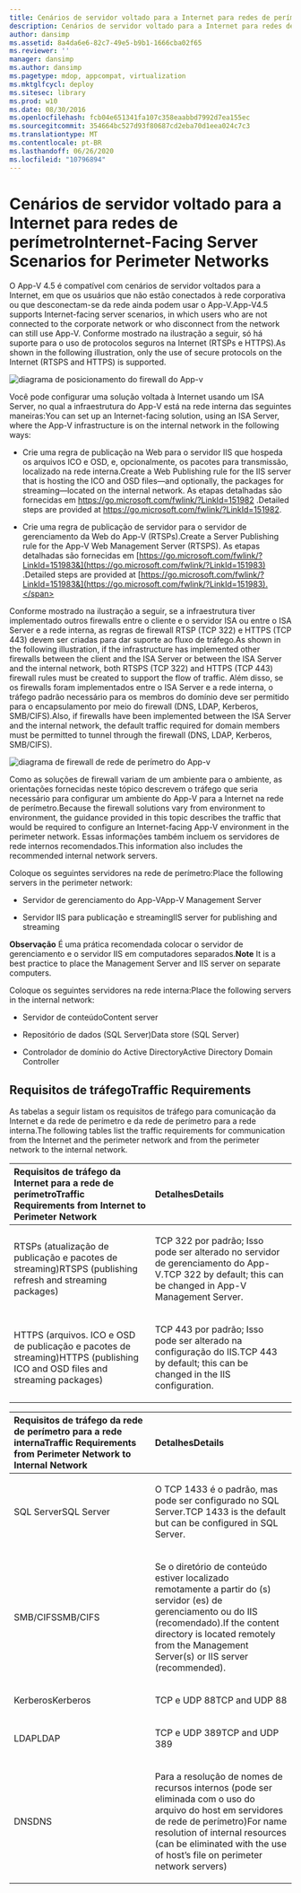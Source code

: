 ```yaml
---
title: Cenários de servidor voltado para a Internet para redes de perímetro
description: Cenários de servidor voltado para a Internet para redes de perímetro
author: dansimp
ms.assetid: 8a4da6e6-82c7-49e5-b9b1-1666cba02f65
ms.reviewer: ''
manager: dansimp
ms.author: dansimp
ms.pagetype: mdop, appcompat, virtualization
ms.mktglfcycl: deploy
ms.sitesec: library
ms.prod: w10
ms.date: 08/30/2016
ms.openlocfilehash: fcb04e651341fa107c358eaabbd7992d7ea155ec
ms.sourcegitcommit: 354664bc527d93f80687cd2eba70d1eea024c7c3
ms.translationtype: MT
ms.contentlocale: pt-BR
ms.lasthandoff: 06/26/2020
ms.locfileid: "10796894"
---
```

# <span data-ttu-id="e3868-103">Cenários de servidor voltado para a Internet para redes de perímetro</span><span class="sxs-lookup"><span data-stu-id="e3868-103">Internet-Facing Server Scenarios for Perimeter Networks</span></span>


<span data-ttu-id="e3868-104">O App-V 4.5 é compatível com cenários de servidor voltados para a Internet, em que os usuários que não estão conectados à rede corporativa ou que desconectam-se da rede ainda podem usar o App-V.</span><span class="sxs-lookup"><span data-stu-id="e3868-104">App-V4.5 supports Internet-facing server scenarios, in which users who are not connected to the corporate network or who disconnect from the network can still use App-V.</span></span> <span data-ttu-id="e3868-105">Conforme mostrado na ilustração a seguir, só há suporte para o uso de protocolos seguros na Internet (RTSPs e HTTPS).</span><span class="sxs-lookup"><span data-stu-id="e3868-105">As shown in the following illustration, only the use of secure protocols on the Internet (RTSPS and HTTPS) is supported.</span></span>

![diagrama de posicionamento do firewall do App-v](images/appvfirewalls.gif)

<span data-ttu-id="e3868-107">Você pode configurar uma solução voltada à Internet usando um ISA Server, no qual a infraestrutura do App-V está na rede interna das seguintes maneiras:</span><span class="sxs-lookup"><span data-stu-id="e3868-107">You can set up an Internet-facing solution, using an ISA Server, where the App-V infrastructure is on the internal network in the following ways:</span></span>

-   <span data-ttu-id="e3868-108">Crie uma regra de publicação na Web para o servidor IIS que hospeda os arquivos ICO e OSD, e, opcionalmente, os pacotes para transmissão, localizado na rede interna.</span><span class="sxs-lookup"><span data-stu-id="e3868-108">Create a Web Publishing rule for the IIS server that is hosting the ICO and OSD files—and optionally, the packages for streaming—located on the internal network.</span></span> <span data-ttu-id="e3868-109">As etapas detalhadas são fornecidas em <https://go.microsoft.com/fwlink/?LinkId=151982> .</span><span class="sxs-lookup"><span data-stu-id="e3868-109">Detailed steps are provided at <https://go.microsoft.com/fwlink/?LinkId=151982>.</span></span>

-   <span data-ttu-id="e3868-110">Crie uma regra de publicação de servidor para o servidor de gerenciamento da Web do App-V (RTSPs).</span><span class="sxs-lookup"><span data-stu-id="e3868-110">Create a Server Publishing rule for the App-V Web Management Server (RTSPS).</span></span> <span data-ttu-id="e3868-111">As etapas detalhadas são fornecidas em [https://go.microsoft.com/fwlink/?LinkId=151983&](https://go.microsoft.com/fwlink/?LinkId=151983) .</span><span class="sxs-lookup"><span data-stu-id="e3868-111">Detailed steps are provided at [https://go.microsoft.com/fwlink/?LinkId=151983&](https://go.microsoft.com/fwlink/?LinkId=151983).</span></span>

<span data-ttu-id="e3868-112">Conforme mostrado na ilustração a seguir, se a infraestrutura tiver implementado outros firewalls entre o cliente e o servidor ISA ou entre o ISA Server e a rede interna, as regras de firewall RTSP (TCP 322) e HTTPS (TCP 443) devem ser criadas para dar suporte ao fluxo de tráfego.</span><span class="sxs-lookup"><span data-stu-id="e3868-112">As shown in the following illustration, if the infrastructure has implemented other firewalls between the client and the ISA Server or between the ISA Server and the internal network, both RTSPS (TCP 322) and HTTPS (TCP 443) firewall rules must be created to support the flow of traffic.</span></span> <span data-ttu-id="e3868-113">Além disso, se os firewalls foram implementados entre o ISA Server e a rede interna, o tráfego padrão necessário para os membros do domínio deve ser permitido para o encapsulamento por meio do firewall (DNS, LDAP, Kerberos, SMB/CIFS).</span><span class="sxs-lookup"><span data-stu-id="e3868-113">Also, if firewalls have been implemented between the ISA Server and the internal network, the default traffic required for domain members must be permitted to tunnel through the firewall (DNS, LDAP, Kerberos, SMB/CIFS).</span></span>

![diagrama de firewall de rede de perímetro do App-v](images/appvperimeternetworkfirewall.gif)

<span data-ttu-id="e3868-115">Como as soluções de firewall variam de um ambiente para o ambiente, as orientações fornecidas neste tópico descrevem o tráfego que seria necessário para configurar um ambiente do App-V para a Internet na rede de perímetro.</span><span class="sxs-lookup"><span data-stu-id="e3868-115">Because the firewall solutions vary from environment to environment, the guidance provided in this topic describes the traffic that would be required to configure an Internet-facing App-V environment in the perimeter network.</span></span> <span data-ttu-id="e3868-116">Essas informações também incluem os servidores de rede internos recomendados.</span><span class="sxs-lookup"><span data-stu-id="e3868-116">This information also includes the recommended internal network servers.</span></span>

<span data-ttu-id="e3868-117">Coloque os seguintes servidores na rede de perímetro:</span><span class="sxs-lookup"><span data-stu-id="e3868-117">Place the following servers in the perimeter network:</span></span>

-   <span data-ttu-id="e3868-118">Servidor de gerenciamento do App-V</span><span class="sxs-lookup"><span data-stu-id="e3868-118">App-V Management Server</span></span>

-   <span data-ttu-id="e3868-119">Servidor IIS para publicação e streaming</span><span class="sxs-lookup"><span data-stu-id="e3868-119">IIS server for publishing and streaming</span></span>

<span data-ttu-id="e3868-120">**Observação**  É uma prática recomendada colocar o servidor de gerenciamento e o servidor IIS em computadores separados.</span><span class="sxs-lookup"><span data-stu-id="e3868-120">**Note** It is a best practice to place the Management Server and IIS server on separate computers.</span></span>

 

<span data-ttu-id="e3868-121">Coloque os seguintes servidores na rede interna:</span><span class="sxs-lookup"><span data-stu-id="e3868-121">Place the following servers in the internal network:</span></span>

-   <span data-ttu-id="e3868-122">Servidor de conteúdo</span><span class="sxs-lookup"><span data-stu-id="e3868-122">Content server</span></span>

-   <span data-ttu-id="e3868-123">Repositório de dados (SQL Server)</span><span class="sxs-lookup"><span data-stu-id="e3868-123">Data store (SQL Server)</span></span>

-   <span data-ttu-id="e3868-124">Controlador de domínio do Active Directory</span><span class="sxs-lookup"><span data-stu-id="e3868-124">Active Directory Domain Controller</span></span>

## <span data-ttu-id="e3868-125">Requisitos de tráfego</span><span class="sxs-lookup"><span data-stu-id="e3868-125">Traffic Requirements</span></span>


<span data-ttu-id="e3868-126">As tabelas a seguir listam os requisitos de tráfego para comunicação da Internet e da rede de perímetro e da rede de perímetro para a rede interna.</span><span class="sxs-lookup"><span data-stu-id="e3868-126">The following tables list the traffic requirements for communication from the Internet and the perimeter network and from the perimeter network to the internal network.</span></span>

<table>
<colgroup>
<col width="50%" />
<col width="50%" />
</colgroup>
<thead>
<tr class="header">
<th align="left"><span data-ttu-id="e3868-127">Requisitos de tráfego da Internet para a rede de perímetro</span><span class="sxs-lookup"><span data-stu-id="e3868-127">Traffic Requirements from Internet to Perimeter Network</span></span></th>
<th align="left"><span data-ttu-id="e3868-128">Detalhes</span><span class="sxs-lookup"><span data-stu-id="e3868-128">Details</span></span></th>
</tr>
</thead>
<tbody>
<tr class="odd">
<td align="left"><p><span data-ttu-id="e3868-129">RTSPs (atualização de publicação e pacotes de streaming)</span><span class="sxs-lookup"><span data-stu-id="e3868-129">RTSPS (publishing refresh and streaming packages)</span></span></p></td>
<td align="left"><p><span data-ttu-id="e3868-130">TCP 322 por padrão; Isso pode ser alterado no servidor de gerenciamento do App-V.</span><span class="sxs-lookup"><span data-stu-id="e3868-130">TCP 322 by default; this can be changed in App-V Management Server.</span></span></p></td>
</tr>
<tr class="even">
<td align="left"><p><span data-ttu-id="e3868-131">HTTPS (arquivos. ICO e OSD de publicação e pacotes de streaming)</span><span class="sxs-lookup"><span data-stu-id="e3868-131">HTTPS (publishing ICO and OSD files and streaming packages)</span></span></p></td>
<td align="left"><p><span data-ttu-id="e3868-132">TCP 443 por padrão; Isso pode ser alterado na configuração do IIS.</span><span class="sxs-lookup"><span data-stu-id="e3868-132">TCP 443 by default; this can be changed in the IIS configuration.</span></span></p></td>
</tr>
</tbody>
</table>

 

<table>
<colgroup>
<col width="50%" />
<col width="50%" />
</colgroup>
<thead>
<tr class="header">
<th align="left"><span data-ttu-id="e3868-133">Requisitos de tráfego da rede de perímetro para a rede interna</span><span class="sxs-lookup"><span data-stu-id="e3868-133">Traffic Requirements from Perimeter Network to Internal Network</span></span></th>
<th align="left"><span data-ttu-id="e3868-134">Detalhes</span><span class="sxs-lookup"><span data-stu-id="e3868-134">Details</span></span></th>
</tr>
</thead>
<tbody>
<tr class="odd">
<td align="left"><p><span data-ttu-id="e3868-135">SQL Server</span><span class="sxs-lookup"><span data-stu-id="e3868-135">SQL Server</span></span></p></td>
<td align="left"><p><span data-ttu-id="e3868-136">O TCP 1433 é o padrão, mas pode ser configurado no SQL Server.</span><span class="sxs-lookup"><span data-stu-id="e3868-136">TCP 1433 is the default but can be configured in SQL Server.</span></span></p></td>
</tr>
<tr class="even">
<td align="left"><p><span data-ttu-id="e3868-137">SMB/CIFS</span><span class="sxs-lookup"><span data-stu-id="e3868-137">SMB/CIFS</span></span></p></td>
<td align="left"><p><span data-ttu-id="e3868-138">Se o diretório de conteúdo estiver localizado remotamente a partir do (s) servidor (es) de gerenciamento ou do IIS (recomendado).</span><span class="sxs-lookup"><span data-stu-id="e3868-138">If the content directory is located remotely from the Management Server(s) or IIS server (recommended).</span></span></p></td>
</tr>
<tr class="odd">
<td align="left"><p><span data-ttu-id="e3868-139">Kerberos</span><span class="sxs-lookup"><span data-stu-id="e3868-139">Kerberos</span></span></p></td>
<td align="left"><p><span data-ttu-id="e3868-140">TCP e UDP 88</span><span class="sxs-lookup"><span data-stu-id="e3868-140">TCP and UDP 88</span></span></p></td>
</tr>
<tr class="even">
<td align="left"><p><span data-ttu-id="e3868-141">LDAP</span><span class="sxs-lookup"><span data-stu-id="e3868-141">LDAP</span></span></p></td>
<td align="left"><p><span data-ttu-id="e3868-142">TCP e UDP 389</span><span class="sxs-lookup"><span data-stu-id="e3868-142">TCP and UDP 389</span></span></p></td>
</tr>
<tr class="odd">
<td align="left"><p><span data-ttu-id="e3868-143">DNS</span><span class="sxs-lookup"><span data-stu-id="e3868-143">DNS</span></span></p></td>
<td align="left"><p><span data-ttu-id="e3868-144">Para a resolução de nomes de recursos internos (pode ser eliminada com o uso do arquivo do host em servidores de rede de perímetro)</span><span class="sxs-lookup"><span data-stu-id="e3868-144">For name resolution of internal resources (can be eliminated with the use of host’s file on perimeter network servers)</span></span></p></td>
</tr>
</tbody>
</table>

 

 

 





